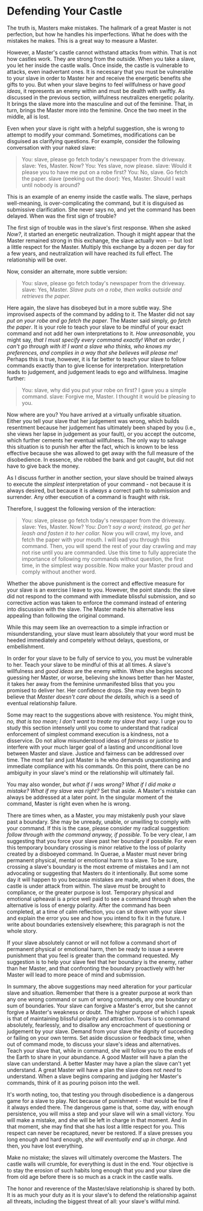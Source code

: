 # Defending Your Castle

The truth is, Masters make mistakes. The hallmark of a great Master is not perfection, but how he handles his imperfections. What he does with the mistakes he makes. This is a great way to measure a Master.

However, a Master's castle cannot withstand attacks from within. That is not how castles work. They are strong from the outside. When you take a slave, you let her inside the castle walls. Once inside, the castle is vulnerable to attacks, even inadvertant ones. It is necessary that you must be vulnerable to your slave in order to Master her and receive the energetic benefits she gifts to you. But when your slave begins to feel willfulness or have *good ideas*, it represents an enemy within and must be dealth with swiftly. As discussed in the previous section, willfulness neutralizes energetic polarity. It brings the slave more into the masculine and out of the feminine. That, in turn, brings the Master more into the feminine. Once the two meet in the middle, all is lost.

Even when your slave is right with a helpful suggestion, she is wrong to attempt to modify your command. Sometimes, modifications can be disguised as clarifying questions. For example, consider the following conversation with your naked slave:

> You: slave, please go fetch today's newspaper from the driveway.
slave: Yes, Master. Now?
You: Yes slave, now please.
slave: Would it please you to have me put on a robe first?
You: No, slave. Go fetch the paper.
slave (peeking out the door): Yes, Master. Should I wait until nobody is around?

This is an example of an enemy inside the castle walls. The slave, perhaps well-meaning, is over-complicating the command, but it is disguised as submissive clarification. She never says no, and yet the command has been delayed. When was the first sign of trouble?

The first sign of trouble was in the slave's first response. When she asked *Now?*, it started an energetic neutralization. Though it might appear that the Master remained strong in this exchange, the slave actually won -- but lost a little respect for the Master. Multiply this exchange by a dozen per day for a few years, and neutralization will have reached its full effect. The relationship will be over.

Now, consider an alternate, more subtle version:

> You: slave, please go fetch today's newspaper from the driveway.
slave: Yes, Master. *Slave puts on a robe, then walks outside and retrieves the paper.*

Here again, the slave has disobeyed but in a more subtle way. She improvised aspects of the command by adding to it. The Master did not say *put on your robe and go fetch the paper*. The Master said simply, *go fetch the paper*. It is your role to teach your slave to be mindful of your exact command and not add her own interpretations to it. *How unreasonable,* you might say, *that I must specify every command exactly! What an order, I can't go through with it! I want a slave who thinks, who knows my preferences, and complies in a way that she believes will please me!* Perhaps this is true, however, it is far better to teach your slave to follow commands exactly than to give license for interpretation. Interpretation leads to judgement, and judgement leads to ego and willfulness. Imagine further:

> You: slave, why did you put your robe on first? I gave you a simple command.
> slave: Forgive me, Master. I thought it would be pleasing to you.

Now where are you? You have arrived at a virtually unfixable situation. Either you tell your slave that her judgement was wrong, which builds resentment because her judgement has ultimately been shaped by you (i.e., she views her lapse in judgement as your fault), or you accept the outcome, which further cements her eventual willfulness. The only way to salvage this situation is to punish her after the fact, which is known to be less effective because she was allowed to get away with the full measure of the disobedience. In essence, she robbed the bank and got caught, but did not have to give back the money.

As I discuss further in another section, your slave should be trained always to execute the *simplest* interpretation of your command - not because it is always desired, but because it is *always* a correct path to submission and surrender. Any other execution of a command is fraught with risk.

Therefore, I suggest the following version of the interaction:

> You: slave, please go fetch today's newspaper from the driveway.
> slave: Yes, Master. Now?
> You: *Don't say a word; instead, go get her leash and fasten it to her collar.* Now you will crawl, my love, and fetch the paper with your mouth. I will lead you through this command. Then, you will spend the rest of your day crawling and may not rise until you are commanded. Use this time to fully appreciate the importance of following my commands without question, the first time, in the simplest way possible. Now make your Master proud and comply without another word.

Whether the above punishment is the correct and effective measure for your slave is an exercise I leave to you. However, the point stands: the slave did not respond to the command with immediate blissful submission, and so corrective action was taken to enforce the command instead of entering into discussion with the slave. The Master made his alternative less appealing than following the original command.

While this may seem like an overreaction to a simple infraction or misunderstanding, your slave must learn absolutely that your word must be heeded immediately and competely without delays, questions, or embellishment. 

In order for your slave to be fully of service to you, you must be vulnerable to her. Teach your slave to be mindful of this at all times. A slave's willfulness and *good ideas* are the enemy within. When she begins second guessing her Master, or worse, believing she knows better than her Master, it takes her away from the feminine unmanifested bliss that you you promised to deliver her. Her confidence drops. She may even begin to believe that *Master doesn't care about the details*, which is a seed of eventual relationship failure.

Some may react to the suggestions above with resistence. You might think, *no, that is too mean; I don't want to treate my slave that way*. I urge you to study this section intensely until you come to understand that radical enforcement of simplest command execution is a kindness, not a disservice. Do not allow misunderstood ideas of *fairness* or *justice* to interfere with your much larger goal of a lasting and unconditional love between Master and slave. Justice and fairness can be addressed over time. The most fair and just Master is he who demands unquestioning and immediate compliance with his commands. On this point, there can be no ambiguity in your slave's mind or the relationship will ultimately fail.

You may also wonder, *but what if I was wrong? What if I did make a mistake? What if my slave was right?* Set that aside. A Master's mistake can always be addressed at a later point. In the singular moment of the command, Master is right even when he is wrong.

There are times when, as a Master, you may mistakenly push your slave past a boundary. She may be unready, unable, or unwilling to comply with your command. If this is the case, please consider my radical suggestion: *follow through with the command anyway, if possible*. To be very clear, I am suggesting that you force your slave past her boundary if possible. For even this temporary boundary crossing is minor relative to the loss of polarity created by a disboeyed command. In Querae, a Master must never bring permanent physical, mental or emotional harm to a slave. To be sure, crossing a slave's boundary is the most extreme of mistakes and I am not advocating or suggesting that Masters do it intentionally. But some some day it will happen to you because mistakes are made, and when it does, the castle is under attack from within. The slave *must* be brought to compliance, or the greater purpose is lost.  Temporary physical and emotional upheaval is a price well paid to see a command through when the alternative is loss of energy polarity. After the command has been completed, at a time of calm reflection, you can sit down with your slave and explain the error you see and how you intend to fix it in the future. I write about boundaries extensively elsewhere; this paragraph is not the whole story.

If your slave absolutely cannot or will not follow a command short of permanent physical or emotional harm, then be ready to issue a severe punishment that you feel is greater than the command requested. My suggestion is to help your slave feel that her boundary is the enemy, rather than her Master, and that confronting the boundary proactively with her Master will lead to more peace of mind and submission.

In summary, the above suggestions may need alteration for your particular slave and situation. Remember that there is a greater purpose at work than any one wrong command or sum of wrong commands, any one boundary or sum of boundaries. Your slave can forgive a Master's error, but she cannot forgive a Master's weakness or doubt. The higher purpose of which I speak is that of maintaining blissful polarity and attraction. Yours is to command absolutely, fearlessly, and to disallow any encroachment of questioning or judgement by your slave. Demand from your slave the dignity of succeding or failing on your own terms. Set aside discussion or feedback time, when out of command mode, to discuss your slave's ideas and alternatives. Teach your slave that, while in command, she will follow you to the ends of the Earth to share in your abundance. A good Master will have a plan the slave can understand. A better  Master may have a plan the slave can't yet understand. A great Master will have a plan the slave does not *need* to understand. When a slave begins comparing and judging her Master's commands, think of it as pouring poison into the well.

It's worth noting, too, that testing you through disobedience is a dangerous game for a slave to play. Not because of punishment - that would be fine if it always ended there. The dangerous game is that, some day, with enough persistence, you will miss a step and your slave will win a small victory. You will make a mistake, and she will be left in charge in that moment. And in that moment, she may find that she has lost a little respect for you. This respect can never be recaptured, never be restored. If a slave presses you long enough and hard enough, *she will eventually end up in charge*. And then, you have lost everything.

Make no mistake; the slaves will ultimately overcome the Masters. The castle walls will crumble, for everything is dust in the end. Your objective is to stay the erosion of such habits long enough that you and your slave die from old age before there is so much as a crack in the castle walls.

The honor and reverence of the Master/slave relationship is shared by both. It is as much your duty as it is your slave's to defend the relationship against all threats, including the biggest threat of all: your slave's willful mind.